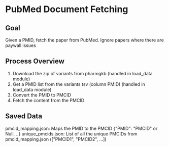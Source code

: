# PubMed Document Fetching
## Goal
Given a PMID, fetch the paper from PubMed. Ignore papers where there are paywall issues

## Process Overview
1. Download the zip of variants from pharmgkb (handled in load_data module)
2. Get a PMID list from the variants tsv (column PMID) (handled in load_data module)
3. Convert the PMID to PMCID 
4. Fetch the content from the PMCID

## Saved Data
pmcid_mapping.json: Maps the PMID to the PMCID {"PMID": "PMCID" or Null, ..}
unique_pmcids.json: List of all the unique PMCIDs from pmcid_mapping.json (["PMCID1", "PMCID2", ...])
